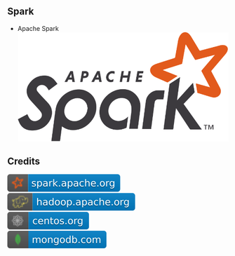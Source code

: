 Spark
-----
- Apache Spark
![image](https://github.com/RajaniCode/S/blob/main/Reference/Logos/Spark.svg?raw=true)


Credits
-------
[![image](
https://github.com/RajaniCode/S/blob/main/Reference/Badges/Spark/spark.apache.org.svg?raw=true)](https://spark.apache.org)  
[![image](
https://github.com/RajaniCode/S/blob/main/Reference/Badges/Spark/hadoop.apache.org.svg?raw=true)](https://hadoop.apache.org)  
[![image](
https://github.com/RajaniCode/S/blob/main/Reference/Badges/Spark/centos.org.svg?raw=true)](https://centos.org)  
[![image](
https://github.com/RajaniCode/S/blob/main/Reference/Badges/Spark/mongodb.com.svg?raw=true)](https://mongodb.com)
